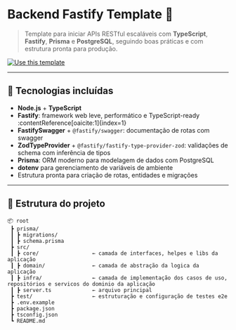 # Backend Fastify Template 🚀

> Template para iniciar APIs RESTful escaláveis com **TypeScript**, **Fastify**, **Prisma** e **PostgreSQL**, seguindo boas práticas e com estrutura pronta para produção.

[![Use this template](https://img.shields.io/badge/-Use%20this%20template-brightgreen?style=for-the-badge&logo=github)](https://github.com/netorossetti/backend-fastify-template/generate)

---

## 🔧 Tecnologias incluídas

- **Node.js** + **TypeScript**
- **Fastify**: framework web leve, performático e TypeScript-ready :contentReference[oaicite:1]{index=1}
- **FastifySwagger** + `@fastify/swagger`: documentação de rotas com swagger
- **ZodTypeProvider** + `@fastify/fastify-type-provider-zod`: validações de schema com inferência de tipos
- **Prisma**: ORM moderno para modelagem de dados com PostgreSQL
- **dotenv** para gerenciamento de variáveis de ambiente
- Estrutura pronta para criação de rotas, entidades e migrações

---

## 📁 Estrutura do projeto

```text
📦 root
 ┣ prisma/
 ┃ ┣ migrations/
 ┃ ┣ schema.prisma
 ┣ src/
 ┃ ┣ core/                 ← camada de interfaces, helpes e libs da aplicação
 ┃ ┣ domain/               ← camada de abstração da logica da aplicação
 ┃ ┣ infra/                ← camada de implementação dos casos de uso, repositórios e servicos do dominio da aplicação
 ┃ ┣ server.ts             ← arquivo principal
 ┣ test/                   ← estruturação e configuração de testes e2e
 ┣ .env.example
 ┣ package.json
 ┣ tsconfig.json
 ┗ README.md
```
